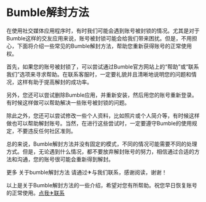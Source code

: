 # Bumble解封方法

在使用社交媒体应用程序时，有时我们可能会遇到账号被封锁的情况。尤其是对于Bumble这样的交友应用来说，账号被封锁可能会给我们带来困扰。但是，不用担心，下面将介绍一些常见的Bumble解封方法，帮助您重新获得账号的正常使用权。

首先，如果您的账号被封锁了，可以尝试通过Bumble官方网站上的“帮助”或“联系我们”选项来寻求帮助。在联系客服时，一定要礼貌并且清晰地说明您的问题和情况，这样有助于提高解封的成功率。

另外，您还可以尝试删除Bumble应用，并重新安装，然后用您的账号重新登录。有时候这样做可以帮助解决一些账号被封锁的问题。

除此之外，您还可以尝试修改一些个人资料，比如照片或个人简介等，有时候这样做也可以帮助解封账号。当然，在进行这些尝试时，一定要遵守Bumble的使用规定，不要违反任何社区准则。

总的来说，Bumble解封方法并没有固定的模式，不同的情况可能需要不同的处理方式。但是，无论遇到什么情况，都不要放弃解封账号的努力，相信通过合适的方法和沟通，您的账号很可能会重新得到解封。

更多 关于bumble解封方法 请通过✈与我们联系，感谢阅读，谢谢！

以上是关于Bumble解封方法的一些介绍，希望对您有所帮助。祝您早日恢复账号的正常使用。[点我✈联系](https://ww.k02.cc)